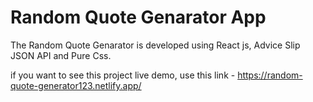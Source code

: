 # Random Quote Genarator App

The Random Quote Genarator is developed using React js, Advice Slip JSON API and Pure Css.

if you want to see this project live demo, use this link - https://random-quote-generator123.netlify.app/
